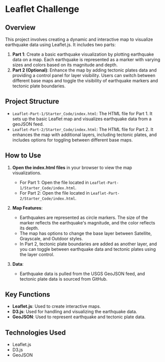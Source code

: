# Leaflet Challenge

## Overview

This project involves creating a dynamic and interactive map to visualize earthquake data using Leaflet.js. It includes two parts:

1. **Part 1**: Create a basic earthquake visualization by plotting earthquake data on a map. Each earthquake is represented as a marker with varying sizes and colors based on its magnitude and depth.
2. **Part 2 (Optional)**: Enhance the map by adding tectonic plates data and providing a control panel for layer visibility. Users can switch between different base maps and toggle the visibility of earthquake markers and tectonic plate boundaries.

## Project Structure

- `Leaflet-Part-1/Starter_Code/index.html`: The HTML file for Part 1. It sets up the basic Leaflet map and visualizes earthquake data from a geoJSON feed.
- `Leaflet-Part-2/Starter_Code/index.html`: The HTML file for Part 2. It enhances the map with additional layers, including tectonic plates, and includes options for toggling between different base maps.

## How to Use

1. **Open the index.html files** in your browser to view the map visualizations.
   - For Part 1: Open the file located in `Leaflet-Part-1/Starter_Code/index.html`.
   - For Part 2: Open the file located in `Leaflet-Part-2/Starter_Code/index.html`.

2. **Map Features**:
   - Earthquakes are represented as circle markers. The size of the marker reflects the earthquake's magnitude, and the color reflects its depth.
   - The map has options to change the base layer between Satellite, Grayscale, and Outdoor styles.
   - In Part 2, tectonic plate boundaries are added as another layer, and you can toggle between earthquake data and tectonic plates using the layer control.

3. **Data**:
   - Earthquake data is pulled from the USGS GeoJSON feed, and tectonic plate data is sourced from GitHub.
   
## Key Functions

- **Leaflet.js**: Used to create interactive maps.
- **D3.js**: Used for handling and visualizing the earthquake data.
- **GeoJSON**: Used to represent earthquake and tectonic plate data.

## Technologies Used

- Leaflet.js
- D3.js
- GeoJSON

